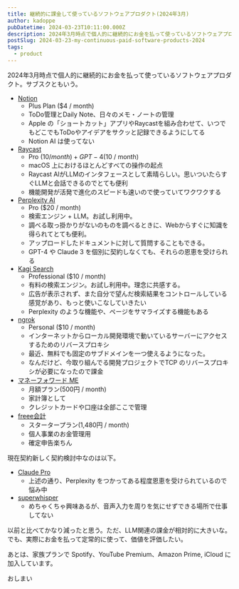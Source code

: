```yaml
---
title: 継続的に課金して使っているソフトウェアプロダクト(2024年3月)
author: kadoppe
pubDatetime: 2024-03-23T10:11:00.000Z
description: 2024年3月時点で個人的に継続的にお金を払って使っているソフトウェアプロダクト
postSlug: 2024-03-23-my-continuous-paid-software-products-2024
tags:
  - product
---
```


2024年3月時点で個人的に継続的にお金を払って使っているソフトウェアプロダクト。サブスクともいう。

- [Notion](https://www.notion.so/)
  - Plus Plan ($4 / month)
  - ToDo管理とDaily Note、日々のメモ・ノートの管理
  - Apple の「ショートカット」アプリやRaycastを組み合わせて、いつでもどこでもToDoやアイデアをサクッと記録できるようにしてる
  - Notion AI は使ってない
- [Raycast](https://www.raycast.com/)
  - Pro ($10 / month) + GPT-4 ($10 / month)
  - macOS 上におけるほとんどすべての操作の起点
  - Raycast AIがLLMのインタフェースとして素晴らしい。思いついたらすぐLLMと会話できるのでとても便利
  - 機能開発が活発で進化のスピードも速いので使っていてワクワクする
- [Perplexity AI](https://www.perplexity.ai/)
  - Pro ($20 / month)
  - 検索エンジン + LLM。お試し利用中。
  - 調べる取っ掛かりがないのものを調べるときに、Webからすぐに知識を得られてとても便利。
  - アップロードしたドキュメントに対して質問することもできる。
  - GPT-4 や Claude 3 を個別に契約しなくても、それらの恩恵を受けられる
- [Kagi Search](https://kagi.com/)
  - Professional ($10 / month)
  - 有料の検索エンジン。お試し利用中。理念に共感する。
  - 広告が表示されず、また自分で望んだ検索結果をコントロールしている感覚があり、もっと使いこなしていきたい
  - Perplexity のような機能や、ページをサマライズする機能もある
- [ngrok](https://ngrok.com/)
  - Personal ($10 / month)
  - インターネットからローカル開発環境で動いているサーバーにアクセスするためのリバースプロキシ
  - 最近、無料でも固定のサブドメインを一つ使えるようになった。
  - なんだけど、今取り組んでる開発プロジェクトでTCP のリバースプロキシが必要になったので課金
- [マネーフォワード ME](https://moneyforward.com/)
  - 月額プラン(500円 / month)
  - 家計簿として
  - クレジットカードや口座は全部ここで管理
- [freee会計](https://www.freee.co.jp/)
  - スタータープラン(1,480円 / month)
  - 個人事業のお金管理用
  - 確定申告楽ちん

現在契約新しく契約検討中なのは以下。

- [Claude Pro](https://support.anthropic.com/en/articles/8325606-what-is-claude-pro)
  - 上述の通り、Perplexity をつかってある程度恩恵を受けられているので悩み中
- [superwhisper](https://superwhisper.com/)
  - めちゃくちゃ興味あるが、音声入力を周りを気にせずできる場所で仕事してない

以前と比べてかなり減ったと思う。ただ、LLM関連の課金が相対的に大きいな。でも、実際にお金を払って定常的に使って、価値を評価したい。

あとは、家族プランで Spotify、YouTube Premium、Amazon Prime, iCloud に加入しています。

おしまい
